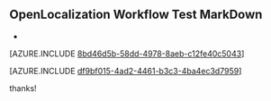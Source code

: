 ## OpenLocalization Workflow Test MarkDown
* 

[AZURE.INCLUDE [8bd46d5b-58dd-4978-8aeb-c12fe40c5043](calleeMd1.md)]



[AZURE.INCLUDE [df9bf015-4ad2-4461-b3c3-4ba4ec3d7959](calleeMd2.md)]

 
thanks!